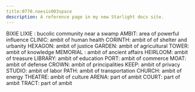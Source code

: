 ```yaml
---
title:0770.noesis003space
description: A reference page in my new Starlight docs site.
---
```

BIXIE LIXIE : bucolic community near a swamp
AMBIT: 
area of powerful influence 
CLINIC:
ambit of human health
CORINTH:
ambit of of shelter and urbanity
HEXAGON:
ambit of justice 
GARDEN:
ambit of agricultural
TOWER:
ambit of knowledge
MEMORIAL :
ambit of ancient affairs
HEIRLOOM:
ambit of treasure
LIBRARY:
ambit of education
PORT:
ambit of commerce
MOAT:
ambit of defense
CROWN:
ambit of principalities
KEEP:
ambit of privacy
STUDIO:
ambit of labor
PATH:
ambit of transportation
CHURCH:
ambit of energy
THEATRE:
ambit of culture
ARENA:
part of ambit
COURT:
part of ambit
TRACT:
part of ambit



